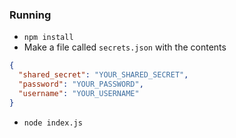 ### Running
- `npm install`
- Make a file called `secrets.json` with the contents
```json
{
  "shared_secret": "YOUR_SHARED_SECRET",
  "password": "YOUR_PASSWORD",
  "username": "YOUR_USERNAME"
}

```
- `node index.js`
